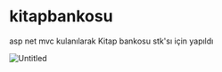 # kitapbankosu
asp net mvc kulanılarak Kitap bankosu stk'sı için yapıldı 

![Untitled](https://user-images.githubusercontent.com/24297969/98671806-e1afdc80-2365-11eb-8d30-69b42adf4239.png)
